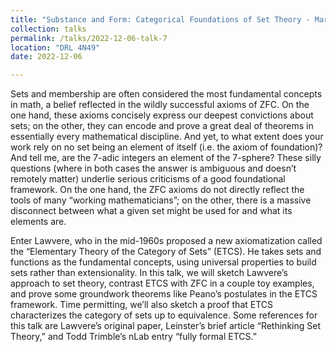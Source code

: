 ```yaml
---
title: "Substance and Form: Categorical Foundations of Set Theory - Marc Muhleisen"
collection: talks
permalink: /talks/2022-12-06-talk-7
location: "DRL 4N49"
date: 2022-12-06

---
```


Sets and membership are often considered the most fundamental concepts in math, a belief reflected in the wildly successful axioms of ZFC. On the one hand, these axioms concisely express our deepest convictions about sets; on the other, they can encode and prove a great deal of theorems in essentially every mathematical discipline. And yet, to what extent does your work rely on no set being an element of itself (i.e. the axiom of foundation)? And tell me, are the 7-adic integers an element of the 7-sphere? These silly questions (where in both cases the answer is ambiguous and doesn’t remotely matter) underlie serious criticisms of a good foundational framework. On the one hand, the ZFC axioms do not directly reflect the tools of many “working mathematicians”; on the other, there is a massive disconnect between what a given set might be used for and what its elements are.

Enter Lawvere, who in the mid-1960s proposed a new axiomatization called the “Elementary Theory of the Category of Sets” (ETCS). He takes sets and functions as the fundamental concepts, using universal properties to build sets rather than extensionality. In this talk, we will sketch Lawvere’s approach to set theory, contrast ETCS with ZFC in a couple toy examples, and prove some groundwork theorems like Peano’s postulates in the ETCS framework. Time permitting, we’ll also sketch a proof that ETCS characterizes the category of sets up to equivalence. Some references for this talk are Lawvere’s original paper, Leinster’s brief article “Rethinking Set Theory,” and Todd Trimble’s nLab entry “fully formal ETCS.”
